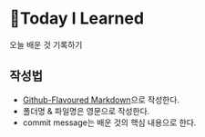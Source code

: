 # 👀Today I Learned

오늘 배운 것 기록하기

## 작성법

- [Github-Flavoured Markdown](https://guides.github.com/features/mastering-markdown/)으로 작성한다.
- 폴더명 & 파일명은 영문으로 작성한다.
- commit message는 배운 것의 핵심 내용으로 한다.
